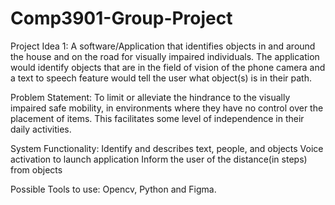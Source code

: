 # Comp3901-Group-Project
Project Idea 1: A software/Application that identifies objects in and around the house and on the road for visually impaired individuals. The application would identify objects that are in the field of vision of the phone camera and a text to speech feature would tell the user what object(s) is in their path.

Problem Statement: To limit or alleviate the hindrance to the visually impaired safe mobility, in environments where they have no control over the placement of items. This facilitates some level of independence in their daily activities.

System Functionality: 
Identify and describes text, people, and objects
Voice activation to launch application
Inform the user of the distance(in steps) from objects 

Possible Tools to use: Opencv, Python and Figma.
